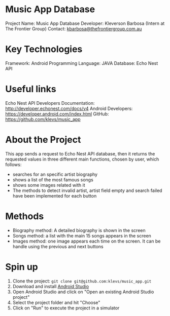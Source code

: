 # Music App Database

Project Name: Music App Database
Developer: Kleverson Barbosa (Intern at The Frontier Group)
Contact: kbarbosa@thefrontiergroup.com.au

# Key Technologies

Framework: Android
Programming Language: JAVA
Database: Echo Nest API

# Useful links
Echo Nest API Developers Documentation: http://developer.echonest.com/docs/v4
Android Developers: https://developer.android.com/index.html
GitHub: https://github.com/klevs/music_app


# About the Project

This app sends a request to Echo Nest API database, then it returns the requested values in three different main functions, chosen by user,
which follows:

- searches for an specific artist biography
- shows a list of the most famous songs
- shows some images related with it
- The methods to detect invalid artist, artist field empty and search failed have been implemented for each button

# Methods

- Biography method: A detailed biography is shown in the screen
- Songs method: a list with the main 15 songs appears in the screen
- Images method: one image appears each time on the screen. It can be handle using the previous and next buttons

# Spin up

1. Clone the project: `git clone git@github.com:klevs/music_app.git`
2. Download and install [Android Studio](http://developer.android.com/sdk/index.html)
3. Open Android Studio and click on "Open an existing Android Studio project"
4. Select the project folder and hit "Choose"
5. Click on "Run" to execute the project in a simulator
